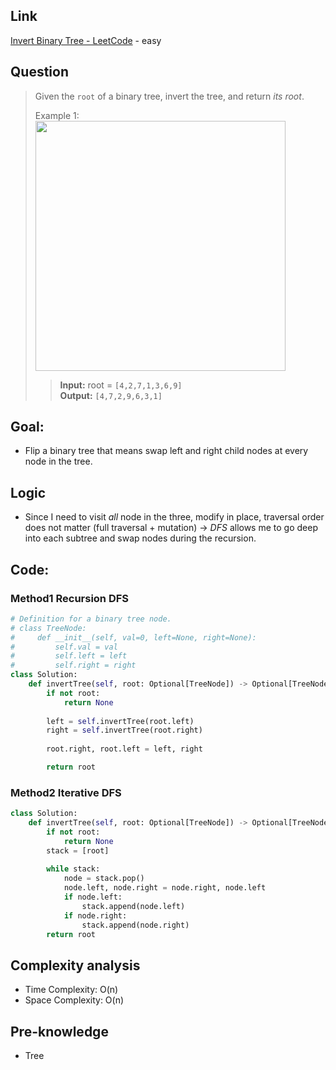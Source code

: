 ## Link
[Invert Binary Tree - LeetCode](https://leetcode.com/problems/invert-binary-tree/) - easy
## Question
>Given the `root` of a binary tree, invert the tree, and return _its root_.<br>
>
>Example 1:<br>
><img src="pic/pic_226.Invert_Binary_Tree.png" width="400"/><br>
>>**Input:** root = `[4,2,7,1,3,6,9]`<br>
>>**Output:** `[4,7,2,9,6,3,1]`
## Goal:
- Flip a binary tree that means swap left and right child nodes at every node in the tree.
## Logic
- Since I need to visit *all* node in the three, modify in place, traversal order does not matter (full traversal + mutation) -> *DFS* allows me to go deep into each subtree and swap nodes during the recursion.

## Code:
### Method1 Recursion DFS
```python
# Definition for a binary tree node.
# class TreeNode:
#     def __init__(self, val=0, left=None, right=None):
#         self.val = val
#         self.left = left
#         self.right = right
class Solution:
    def invertTree(self, root: Optional[TreeNode]) -> Optional[TreeNode]:
        if not root:
            return None
        
        left = self.invertTree(root.left)
        right = self.invertTree(root.right)
        
        root.right, root.left = left, right

        return root
```
### Method2 Iterative DFS
```python
class Solution:
    def invertTree(self, root: Optional[TreeNode]) -> Optional[TreeNode]:
        if not root:
            return None
        stack = [root]
        
        while stack:
            node = stack.pop()
            node.left, node.right = node.right, node.left
            if node.left:
                stack.append(node.left)
            if node.right:
                stack.append(node.right)
        return root
```

## Complexity analysis
- Time Complexity: O(n)
- Space Complexity: O(n)

## Pre-knowledge
- Tree
